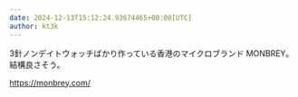 ```yaml
---
date: 2024-12-13T15:12:24.93674465+00:00[UTC]
author: kt3k
---
```

3針ノンデイトウォッチばかり作っている香港のマイクロブランド MONBREY。結構良さそう。

https://monbrey.com/
